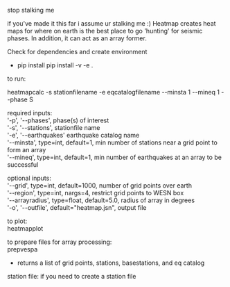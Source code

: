 stop stalking me

if you've made it this far i assume ur stalking me :)
Heatmap creates heat maps for where on earth is the best place to go 'hunting' for seismic phases. In addition, it can act as an array former. 

Check for dependencies and create environment  
- pip install pip install -v -e .

to run:  

heatmapcalc -s stationfilename -e eqcatalogfilename --minsta 1 --mineq 1 --phase S  

required inputs:  
'-p', '--phases', phase(s) of interest  
'-s', '--stations', stationfile name  
'-e', '--earthquakes' earthquake catalog name  
'--minsta', type=int, default=1, min number of stations near a grid point to form an array  
'--mineq', type=int, default=1, min number of earthquakes at an array to be successful  

optional inputs:  
'--grid', type=int, default=1000, number of grid points over earth  
'--region', type=int, nargs=4, restrict grid points to WESN box  
'--arrayradius', type=float, default=5.0, radius of array in degrees  
'-o', '--outfile', default="heatmap.jsn", output file  

to plot:  
heatmapplot  

to prepare files for array processing:  
prepvespa  
- returns a list of grid points, stations, basestations, and eq catalog  

station file:
if you need to create a station file